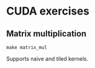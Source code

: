 # CUDA exercises

## Matrix multiplication

```
make matrix_mul
```

Supports naive and tiled kernels.